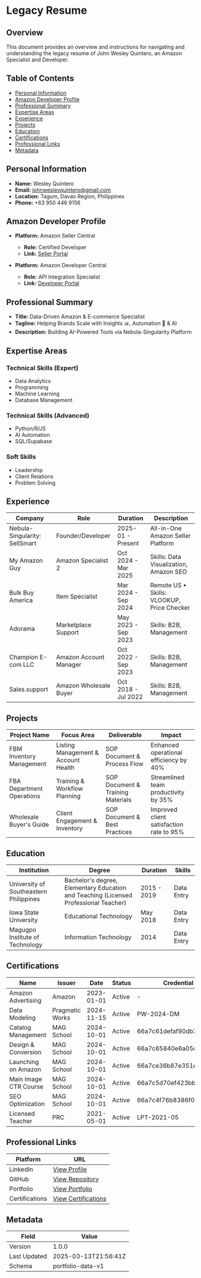 # Legacy Resume

## Overview

This document provides an overview and instructions for navigating and understanding the legacy resume of John Wesley Quintero, an Amazon Specialist and Developer.

## Table of Contents

- [Personal Information](#personal-information)
- [Amazon Developer Profile](#amazon-developer-profile)
- [Professional Summary](#professional-summary)
- [Expertise Areas](#expertise-areas)
- [Experience](#experience)
- [Projects](#projects)
- [Education](#education)
- [Certifications](#certifications)
- [Professional Links](#professional-links)
- [Metadata](#metadata)

## Personal Information

- **Name:** Wesley Quintero
- **Email:** [johnwesleyquintero@gmail.com](mailto:johnwesleyquintero@gmail.com)
- **Location:** Tagum, Davao Region, Philippines
- **Phone:** +63 950 446 9156

## Amazon Developer Profile

- **Platform:** Amazon Seller Central
  - **Role:** Certified Developer
  - **Link:** [Seller Portal](https://sellercentral.amazon.com/)

- **Platform:** Amazon Developer Central
  - **Role:** API Integration Specialist
  - **Link:** [Developer Portal](https://developer.amazon.com/)

## Professional Summary

- **Title:** Data-Driven Amazon & E-commerce Specialist
- **Tagline:** Helping Brands Scale with Insights 📊, Automation 🤖 & AI
- **Description:** Building AI-Powered Tools via Nebula-Singularity Platform

## Expertise Areas

### Technical Skills (Expert)
- Data Analytics
- Programming
- Machine Learning
- Database Management

### Technical Skills (Advanced)
- Python/R/JS
- AI Automation
- SQL/Supabase

### Soft Skills
- Leadership
- Client Relations
- Problem Solving

## Experience

| Company | Role | Duration | Description |
|---------|------|----------|-------------|
| Nebula-Singularity: SellSmart | Founder/Developer | 2025-01 - Present | All-in-One Amazon Seller Platform |
| My Amazon Guy | Amazon Specialist 2 | Oct 2024 - Mar 2025 | Skills: Data Visualization, Amazon SEO |
| Bulk Buy America | Item Specialist | Mar 2024 - Sep 2024 | Remote US • Skills: VLOOKUP, Price Checker |
| Adorama | Marketplace Support | May 2023 - Sep 2023 | Skills: B2B, Management |
| Champion E-com LLC | Amazon Account Manager | Oct 2022 - Sep 2023 | Skills: B2B, Management |
| Sales.support | Amazon Wholesale Buyer | Oct 2018 - Jul 2022 | Skills: B2B, Management |

## Projects

| Project Name | Focus Area | Deliverable | Impact |
|--------------|-----------|-------------|--------|
| FBM Inventory Management | Listing Management & Account Health | SOP Document & Process Flow | Enhanced operational efficiency by 40% |
| FBA Department Operations | Training & Workflow Planning | SOP Document & Training Materials | Streamlined team productivity by 35% |
| Wholesale Buyer's Guide | Client Engagement & Inventory | SOP Document & Best Practices | Improved client satisfaction rate to 95% |

## Education

| Institution | Degree | Duration | Skills |
|-------------|--------|----------|--------|
| University of Southeastern Philippines | Bachelor's degree, Elementary Education and Teaching (Licensed Professional Teacher) | 2015 - 2019 | Data Entry |
| Iowa State University | Educational Technology | May 2018 | Data Entry |
| Magugpo Institute of Technology | Information Technology | 2014 | Data Entry |

## Certifications

| Name | Issuer | Date | Status | Credential ID |
|------|--------|------|--------|---------------|
| Amazon Advertising | Amazon | 2023-01-01 | Active | - |
| Data Modeling | Pragmatic Works | 2024-11-15 | Active | PW-2024-DM |
| Catalog Management | MAG School | 2024-10-01 | Active | 66a7c61defaf90db750bde04 |
| Design & Conversion | MAG School | 2024-10-01 | Active | 66a7c65840e6a05d9005d5eb |
| Launching on Amazon | MAG School | 2024-10-01 | Active | 66a7ce36b87e351e77072f99 |
| Main Image CTR Course | MAG School | 2024-10-01 | Active | 66a7c5d70ef423bb240bd554 |
| SEO Optimization | MAG School | 2024-10-01 | Active | 66a7c4f76b8386f0560b9407 |
| Licensed Teacher | PRC | 2021-05-01 | Active | LPT-2021-05 |

## Professional Links

| Platform | URL |
|----------|-----|
| LinkedIn | [View Profile](https://www.linkedin.com/in/wesleyquintero/) |
| GitHub | [View Repository](https://github.com/johnwesleyquintero) |
| Portfolio | [View Portfolio](https://wesleyquintero-dev.vercel.app/) |
| Certifications | [View Certifications](https://www.linkedin.com/in/wesleyquintero/details/certifications/) |

## Metadata

| Field | Value |
|-------|-------|
| Version | 1.0.0 |
| Last Updated | 2025-03-13T21:56:41Z |
| Schema | portfolio-data-v1 |

